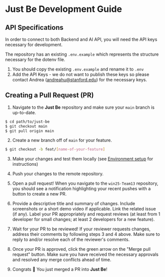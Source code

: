 # Just Be Development Guide  

## API Specifications

In order to connect to both Backend and AI API, you will need the API keys necessary for development.

The repository has an existing `.env.example` which represents the structure necessary for the dotenv file.

1. You should copy the existing `.env.example` and rename it to `.env`
2. Add the API Keys - we do not want to publish these keys so please contact Andrea (andreahu@stanford.edu) for the necessary keys.



## Creating a Pull Request (PR)  

1. Navigate to the **Just Be** repository and make sure your `main` branch is up-to-date.

```sh
$ cd path/to/just-be
$ git checkout main
$ git pull origin main
```

2. Create a new branch off of `main` for your feature.
```sh 
$ git checkout -b feat/[name-of-your-feature]
```

3. Make your changes and test them locally (see [Environment setup](https://github.com/StanfordCS194/win25-Team13/wiki/Environment-Setup) for instructions)

4. Push your changes to the remote repository.

5. Open a pull request! When you navigate to the `win25-Team13` repository, you should see a notification highlighting your recent pushes with a button to create a new PR. 

6. Provide a descriptive title and summary of changes. Include screenshots or a short demo video if applicable. Link the related issue (if any). Label your PR appropriately and request reviews (at least from 1 developer for small changes; at least 2 developers for a new feature).

7. Wait for your PR to be reviewed! If your reviewer requests changes, address their comments by following steps 3 and 4 above. Make sure to reply to and/or resolve each of the reviewer's comments.

8. Once your PR is approved, click the green arrow on the "Merge pull request" button. Make sure you have received the necessary approvals and resolved any merge conflicts ahead of time.

9. Congrats 🎉 You just merged a PR into **Just Be**!
